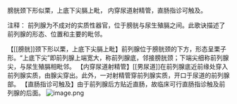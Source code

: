 膀胱颈下形似栗，上底下尖膈上毗，
内穿尿道射精管，直肠指诊可触及。

注释：
前列腺为不成对的实质性器官，位于膀胱与尿生殖膈之间。此歌诀描述了前列腺的形态、位置和主要的毗邻。

【[[膀胱]]颈下形以栗，上底下尖膈上毗】前列腺位于膀胱颈的下方，形态呈栗子形。“上底下尖”即前列腺上端宽大，称前列腺底，邻接膀胱颈；下端尖细称前列腺尖，与尿生殖膈相毗邻。
【内穿尿道射精管】[[男尿道]]在前列腺底近前缘处穿入前列腺实质，由腺尖穿出。此外，一对射精管穿前列腺实质，开口于尿道的前列腺部。
【直肠指诊可触及】由于前列腺后方贴近直肠，故临床可行直肠指诊触及前列腺的后面。
![image.png](https://picgo18719498306.oss-cn-guangzhou.aliyuncs.com/20250808145837842.png)
